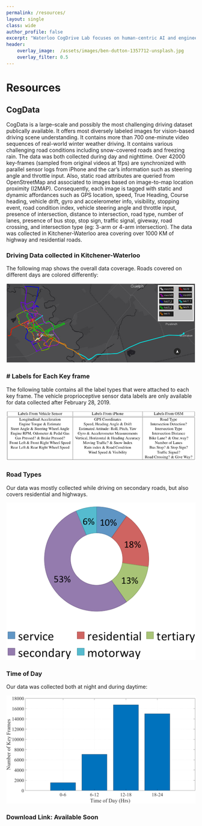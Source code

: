 ```yaml
---
permalink: /resources/
layout: single
class: wide
author_profile: false
excerpt: "Waterloo CogDrive Lab focuses on human-centric AI and engineering research in cognitive autonomous driving."
header:
    overlay_image:  /assets/images/ben-dutton-1357712-unsplash.jpg
    overlay_filter: 0.5
---
```

# Resources
## CogData

CogData is a large–scale and possibly the most challenging driving dataset publically available. It offers most diversely labeled images for vision-based driving scene understanding. It contains more than 700 one-minute video sequences of real-world winter weather driving. It contains various challenging road conditions including snow-covered roads and freezing rain. The data was both collected during day and nighttime. Over 42000 key-frames (sampled from original videos at 1fps) are synchronized with parallel sensor logs from iPhone and the car’s information such as steering angle and throttle input. Also, static road attributes are queried from OpenStreetMap and associated to images based on image-to-map location proximity (I2MAP). Consequently, each image is tagged with static and dynamic affordances such as GPS location, speed, True Heading, Course heading, vehicle drift, gyro and accelerometer info, visibility, stopping event, road condition index, vehicle steering angle and throttle input, presence of intersection, distance to intersection, road type, number of lanes, presence of bus stop, stop sign, traffic signal, giveway, road crossing, and intersection type (eg: 3-arm or 4-arm intersection). The data was collected in Kitchener-Waterloo area covering over 1000 KM of highway and residential roads.


### Driving Data collected in Kitchener-Waterloo

The following map shows the overall data coverage. Roads covered on different days are colored differently:

   ![img](\assets\images\clip_image003.png)   

### # Labels for Each Key frame

The following table contains all the label types that were attached to each key frame. The vehicle proprioceptive sensor data labels are only available for data collected after February 28, 2019.

   ![img](\assets\images\clip_image005.png)   

### Road Types

 

Our data was mostly collected while driving on secondary roads, but also covers residential and highways.

   ![img](\assets\images\clip_image007.png)   

 

### Time of Day 

 

Our data was collected both at night and during daytime:

   ![img](\assets\images\clip_image009.png)   

 

### Download Link: Available Soon